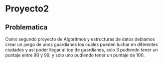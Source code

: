 # Proyecto2
 
## Problematica
Como segundo proyecto de Algoritmos y estructuras de datos debiamos crear un juego de unos guardianes los cuales pueden luchar en diferentes ciudades y asi poder llegar al top de guardianes, solo 3 pudiendo tener un puntaje entre 90 y 99, y solo uno pudiendo tener un puntaje de 100. 









